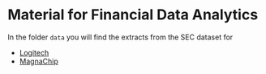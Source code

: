 # Material for Financial Data Analytics

In the folder `data` you will find the extracts from the SEC dataset for

* [Logitech](https://www.sec.gov/cgi-bin/browse-edgar?action=getcompany&CIK=0001032975&owner=exclude&count=40
)
* [MagnaChip](https://www.sec.gov/cgi-bin/browse-edgar?action=getcompany&CIK=0001325702&owner=exclude&count=40&hidefilings=0
)
